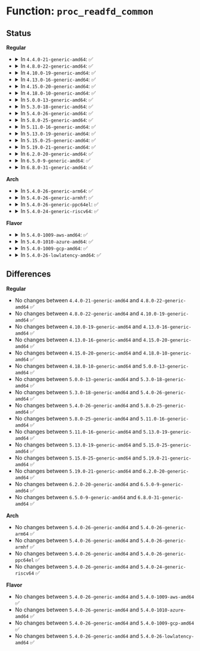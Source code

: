 # Function: <code>proc_readfd_common</code>

## Status
<b>Regular</b>
<ul>
<li>
<details>
<summary>In <code>4.4.0-21-generic-amd64</code>: ✅</summary>

```c
int proc_readfd_common(struct file * file, struct dir_context * ctx, instantiate_t * instantiate)
```

```json
{
  "name": "proc_readfd_common",
  "collision_type": "Unique Static",
  "inline_type": "No",
  "funcs": [
    {
      "addr": 18446744071581472048,
      "name": "proc_readfd_common",
      "external": false,
      "loc": "fs/proc/fd.c:229",
      "file": "fs/proc/fd.c",
      "inline": "seen, unknown",
      "caller_inline": [],
      "caller_func": [
        "fs/proc/fd.c:proc_readfd",
        "fs/proc/fd.c:proc_readfdinfo"
      ]
    }
  ],
  "symbols": [
    {
      "addr": 18446744071581472048,
      "name": "proc_readfd_common",
      "section": ".text",
      "bind": "STB_LOCAL",
      "size": 472
    }
  ]
}
```
</details>
</li>
<li>
<details>
<summary>In <code>4.8.0-22-generic-amd64</code>: ✅</summary>

```c
int proc_readfd_common(struct file * file, struct dir_context * ctx, instantiate_t * instantiate)
```

```json
{
  "name": "proc_readfd_common",
  "collision_type": "Unique Static",
  "inline_type": "No",
  "funcs": [
    {
      "addr": 18446744071581656560,
      "name": "proc_readfd_common",
      "external": false,
      "loc": "fs/proc/fd.c:229",
      "file": "fs/proc/fd.c",
      "inline": "seen, unknown",
      "caller_inline": [],
      "caller_func": [
        "fs/proc/fd.c:proc_readfdinfo",
        "fs/proc/fd.c:proc_readfd"
      ]
    }
  ],
  "symbols": [
    {
      "addr": 18446744071581656560,
      "name": "proc_readfd_common",
      "section": ".text",
      "bind": "STB_LOCAL",
      "size": 475
    }
  ]
}
```
</details>
</li>
<li>
<details>
<summary>In <code>4.10.0-19-generic-amd64</code>: ✅</summary>

```c
int proc_readfd_common(struct file * file, struct dir_context * ctx, instantiate_t * instantiate)
```

```json
{
  "name": "proc_readfd_common",
  "collision_type": "Unique Static",
  "inline_type": "No",
  "funcs": [
    {
      "addr": 18446744071581745104,
      "name": "proc_readfd_common",
      "external": false,
      "loc": "fs/proc/fd.c:228",
      "file": "fs/proc/fd.c",
      "inline": "seen, unknown",
      "caller_inline": [],
      "caller_func": [
        "fs/proc/fd.c:proc_readfdinfo",
        "fs/proc/fd.c:proc_readfd"
      ]
    }
  ],
  "symbols": [
    {
      "addr": 18446744071581745104,
      "name": "proc_readfd_common",
      "section": ".text",
      "bind": "STB_LOCAL",
      "size": 475
    }
  ]
}
```
</details>
</li>
<li>
<details>
<summary>In <code>4.13.0-16-generic-amd64</code>: ✅</summary>

```c
int proc_readfd_common(struct file * file, struct dir_context * ctx, instantiate_t * instantiate)
```

```json
{
  "name": "proc_readfd_common",
  "collision_type": "Unique Static",
  "inline_type": "No",
  "funcs": [
    {
      "addr": 18446744071581799248,
      "name": "proc_readfd_common",
      "external": false,
      "loc": "fs/proc/fd.c:218",
      "file": "fs/proc/fd.c",
      "inline": "seen, unknown",
      "caller_inline": [],
      "caller_func": [
        "fs/proc/fd.c:proc_readfdinfo",
        "fs/proc/fd.c:proc_readfd"
      ]
    }
  ],
  "symbols": [
    {
      "addr": 18446744071581799248,
      "name": "proc_readfd_common",
      "section": ".text",
      "bind": "STB_LOCAL",
      "size": 478
    }
  ]
}
```
</details>
</li>
<li>
<details>
<summary>In <code>4.15.0-20-generic-amd64</code>: ✅</summary>

```c
int proc_readfd_common(struct file * file, struct dir_context * ctx, instantiate_t * instantiate)
```

```json
{
  "name": "proc_readfd_common",
  "collision_type": "Unique Static",
  "inline_type": "No",
  "funcs": [
    {
      "addr": 18446744071581948736,
      "name": "proc_readfd_common",
      "external": false,
      "loc": "fs/proc/fd.c:219",
      "file": "fs/proc/fd.c",
      "inline": "seen, unknown",
      "caller_inline": [],
      "caller_func": [
        "fs/proc/fd.c:proc_readfdinfo",
        "fs/proc/fd.c:proc_readfd"
      ]
    }
  ],
  "symbols": [
    {
      "addr": 18446744071581948736,
      "name": "proc_readfd_common",
      "section": ".text",
      "bind": "STB_LOCAL",
      "size": 488
    }
  ]
}
```
</details>
</li>
<li>
<details>
<summary>In <code>4.18.0-10-generic-amd64</code>: ✅</summary>

```c
int proc_readfd_common(struct file * file, struct dir_context * ctx, instantiate_t * instantiate)
```

```json
{
  "name": "proc_readfd_common",
  "collision_type": "Unique Static",
  "inline_type": "No",
  "funcs": [
    {
      "addr": 18446744071582135232,
      "name": "proc_readfd_common",
      "external": false,
      "loc": "fs/proc/fd.c:228",
      "file": "fs/proc/fd.c",
      "inline": "seen, unknown",
      "caller_inline": [],
      "caller_func": [
        "fs/proc/fd.c:proc_readfdinfo",
        "fs/proc/fd.c:proc_readfd"
      ]
    }
  ],
  "symbols": [
    {
      "addr": 18446744071582135232,
      "name": "proc_readfd_common",
      "section": ".text",
      "bind": "STB_LOCAL",
      "size": 506
    }
  ]
}
```
</details>
</li>
<li>
<details>
<summary>In <code>5.0.0-13-generic-amd64</code>: ✅</summary>

```c
int proc_readfd_common(struct file * file, struct dir_context * ctx, instantiate_t * instantiate)
```

```json
{
  "name": "proc_readfd_common",
  "collision_type": "Unique Static",
  "inline_type": "No",
  "funcs": [
    {
      "addr": 18446744071582229216,
      "name": "proc_readfd_common",
      "external": false,
      "loc": "fs/proc/fd.c:228",
      "file": "fs/proc/fd.c",
      "inline": "seen, unknown",
      "caller_inline": [],
      "caller_func": [
        "fs/proc/fd.c:proc_readfdinfo",
        "fs/proc/fd.c:proc_readfd"
      ]
    }
  ],
  "symbols": [
    {
      "addr": 18446744071582229216,
      "name": "proc_readfd_common",
      "section": ".text",
      "bind": "STB_LOCAL",
      "size": 506
    }
  ]
}
```
</details>
</li>
<li>
<details>
<summary>In <code>5.3.0-18-generic-amd64</code>: ✅</summary>

```c
int proc_readfd_common(struct file * file, struct dir_context * ctx, instantiate_t * instantiate)
```

```json
{
  "name": "proc_readfd_common",
  "collision_type": "Unique Static",
  "inline_type": "No",
  "funcs": [
    {
      "addr": 18446744071582393472,
      "name": "proc_readfd_common",
      "external": false,
      "loc": "fs/proc/fd.c:228",
      "file": "fs/proc/fd.c",
      "inline": "seen, unknown",
      "caller_inline": [],
      "caller_func": [
        "fs/proc/fd.c:proc_readfdinfo",
        "fs/proc/fd.c:proc_readfd"
      ]
    }
  ],
  "symbols": [
    {
      "addr": 18446744071582393472,
      "name": "proc_readfd_common",
      "section": ".text",
      "bind": "STB_LOCAL",
      "size": 513
    }
  ]
}
```
</details>
</li>
<li>
<details>
<summary>In <code>5.4.0-26-generic-amd64</code>: ✅</summary>

```c
int proc_readfd_common(struct file * file, struct dir_context * ctx, instantiate_t * instantiate)
```

```json
{
  "name": "proc_readfd_common",
  "collision_type": "Unique Static",
  "inline_type": "No",
  "funcs": [
    {
      "addr": 18446744071582492384,
      "name": "proc_readfd_common",
      "external": false,
      "loc": "fs/proc/fd.c:228",
      "file": "fs/proc/fd.c",
      "inline": "seen, unknown",
      "caller_inline": [],
      "caller_func": [
        "fs/proc/fd.c:proc_readfdinfo",
        "fs/proc/fd.c:proc_readfd"
      ]
    }
  ],
  "symbols": [
    {
      "addr": 18446744071582492384,
      "name": "proc_readfd_common",
      "section": ".text",
      "bind": "STB_LOCAL",
      "size": 513
    }
  ]
}
```
</details>
</li>
<li>
<details>
<summary>In <code>5.8.0-25-generic-amd64</code>: ✅</summary>

```c
int proc_readfd_common(struct file * file, struct dir_context * ctx, instantiate_t * instantiate)
```

```json
{
  "name": "proc_readfd_common",
  "collision_type": "Unique Static",
  "inline_type": "No",
  "funcs": [
    {
      "addr": 18446744071582792560,
      "name": "proc_readfd_common",
      "external": false,
      "loc": "fs/proc/fd.c:228",
      "file": "fs/proc/fd.c",
      "inline": "seen, unknown",
      "caller_inline": [],
      "caller_func": [
        "fs/proc/fd.c:proc_readfdinfo",
        "fs/proc/fd.c:proc_readfd"
      ]
    }
  ],
  "symbols": [
    {
      "addr": 18446744071582792560,
      "name": "proc_readfd_common",
      "section": ".text",
      "bind": "STB_LOCAL",
      "size": 553
    }
  ]
}
```
</details>
</li>
<li>
<details>
<summary>In <code>5.11.0-16-generic-amd64</code>: ✅</summary>

```c
int proc_readfd_common(struct file * file, struct dir_context * ctx, instantiate_t * instantiate)
```

```json
{
  "name": "proc_readfd_common",
  "collision_type": "Unique Static",
  "inline_type": "No",
  "funcs": [
    {
      "addr": 18446744071582865680,
      "name": "proc_readfd_common",
      "external": false,
      "loc": "fs/proc/fd.c:217",
      "file": "fs/proc/fd.c",
      "inline": "seen, unknown",
      "caller_inline": [],
      "caller_func": [
        "fs/proc/fd.c:proc_readfdinfo",
        "fs/proc/fd.c:proc_readfd"
      ]
    }
  ],
  "symbols": [
    {
      "addr": 18446744071582865680,
      "name": "proc_readfd_common",
      "section": ".text",
      "bind": "STB_LOCAL",
      "size": 502
    }
  ]
}
```
</details>
</li>
<li>
<details>
<summary>In <code>5.13.0-19-generic-amd64</code>: ✅</summary>

```c
int proc_readfd_common(struct file * file, struct dir_context * ctx, instantiate_t * instantiate)
```

```json
{
  "name": "proc_readfd_common",
  "collision_type": "Unique Static",
  "inline_type": "No",
  "funcs": [
    {
      "addr": 18446744071582894096,
      "name": "proc_readfd_common",
      "external": false,
      "loc": "fs/proc/fd.c:217",
      "file": "fs/proc/fd.c",
      "inline": "seen, unknown",
      "caller_inline": [],
      "caller_func": [
        "fs/proc/fd.c:proc_readfdinfo",
        "fs/proc/fd.c:proc_readfd"
      ]
    }
  ],
  "symbols": [
    {
      "addr": 18446744071582894096,
      "name": "proc_readfd_common",
      "section": ".text",
      "bind": "STB_LOCAL",
      "size": 504
    }
  ]
}
```
</details>
</li>
<li>
<details>
<summary>In <code>5.15.0-25-generic-amd64</code>: ✅</summary>

```c
int proc_readfd_common(struct file * file, struct dir_context * ctx, instantiate_t * instantiate)
```

```json
{
  "name": "proc_readfd_common",
  "collision_type": "Unique Static",
  "inline_type": "No",
  "funcs": [
    {
      "addr": 18446744071583227632,
      "name": "proc_readfd_common",
      "external": false,
      "loc": "fs/proc/fd.c:231",
      "file": "fs/proc/fd.c",
      "inline": "seen, unknown",
      "caller_inline": [],
      "caller_func": [
        "fs/proc/fd.c:proc_readfdinfo",
        "fs/proc/fd.c:proc_readfd"
      ]
    }
  ],
  "symbols": [
    {
      "addr": 18446744071583227632,
      "name": "proc_readfd_common",
      "section": ".text",
      "bind": "STB_LOCAL",
      "size": 504
    }
  ]
}
```
</details>
</li>
<li>
<details>
<summary>In <code>5.19.0-21-generic-amd64</code>: ✅</summary>

```c
int proc_readfd_common(struct file * file, struct dir_context * ctx, instantiate_t * instantiate)
```

```json
{
  "name": "proc_readfd_common",
  "collision_type": "Unique Static",
  "inline_type": "No",
  "funcs": [
    {
      "addr": 18446744071583726448,
      "name": "proc_readfd_common",
      "external": false,
      "loc": "fs/proc/fd.c:241",
      "file": "fs/proc/fd.c",
      "inline": "seen, unknown",
      "caller_inline": [],
      "caller_func": [
        "fs/proc/fd.c:proc_readfdinfo",
        "fs/proc/fd.c:proc_readfd"
      ]
    }
  ],
  "symbols": [
    {
      "addr": 18446744071583726448,
      "name": "proc_readfd_common",
      "section": ".text",
      "bind": "STB_LOCAL",
      "size": 572
    }
  ]
}
```
</details>
</li>
<li>
<details>
<summary>In <code>6.2.0-20-generic-amd64</code>: ✅</summary>

```c
int proc_readfd_common(struct file * file, struct dir_context * ctx, instantiate_t * instantiate)
```

```json
{
  "name": "proc_readfd_common",
  "collision_type": "Unique Static",
  "inline_type": "No",
  "funcs": [
    {
      "addr": 18446744071584338080,
      "name": "proc_readfd_common",
      "external": false,
      "loc": "fs/proc/fd.c:242",
      "file": "fs/proc/fd.c",
      "inline": "seen, unknown",
      "caller_inline": [],
      "caller_func": [
        "fs/proc/fd.c:proc_readfdinfo",
        "fs/proc/fd.c:proc_readfd"
      ]
    }
  ],
  "symbols": [
    {
      "addr": 18446744071584338080,
      "name": "proc_readfd_common",
      "section": ".text",
      "bind": "STB_LOCAL",
      "size": 572
    }
  ]
}
```
</details>
</li>
<li>
<details>
<summary>In <code>6.5.0-9-generic-amd64</code>: ✅</summary>

```c
int proc_readfd_common(struct file * file, struct dir_context * ctx, instantiate_t * instantiate)
```

```json
{
  "name": "proc_readfd_common",
  "collision_type": "Unique Static",
  "inline_type": "No",
  "funcs": [
    {
      "addr": 18446744071584568176,
      "name": "proc_readfd_common",
      "external": false,
      "loc": "fs/proc/fd.c:243",
      "file": "fs/proc/fd.c",
      "inline": "seen, unknown",
      "caller_inline": [],
      "caller_func": [
        "fs/proc/fd.c:proc_readfdinfo",
        "fs/proc/fd.c:proc_readfd"
      ]
    }
  ],
  "symbols": [
    {
      "addr": 18446744071584568176,
      "name": "proc_readfd_common",
      "section": ".text",
      "bind": "STB_LOCAL",
      "size": 581
    }
  ]
}
```
</details>
</li>
<li>
<details>
<summary>In <code>6.8.0-31-generic-amd64</code>: ✅</summary>

```c
int proc_readfd_common(struct file * file, struct dir_context * ctx, instantiate_t * instantiate)
```

```json
{
  "name": "proc_readfd_common",
  "collision_type": "Unique Static",
  "inline_type": "No",
  "funcs": [
    {
      "addr": 18446744071584799936,
      "name": "proc_readfd_common",
      "external": false,
      "loc": "fs/proc/fd.c:245",
      "file": "fs/proc/fd.c",
      "inline": "seen, unknown",
      "caller_inline": [],
      "caller_func": [
        "fs/proc/fd.c:proc_readfdinfo",
        "fs/proc/fd.c:proc_readfd"
      ]
    }
  ],
  "symbols": [
    {
      "addr": 18446744071584799936,
      "name": "proc_readfd_common",
      "section": ".text",
      "bind": "STB_LOCAL",
      "size": 595
    }
  ]
}
```
</details>
</li>
</ul>
<b>Arch</b>
<ul>
<li>
<details>
<summary>In <code>5.4.0-26-generic-arm64</code>: ✅</summary>

```c
int proc_readfd_common(struct file * file, struct dir_context * ctx, instantiate_t * instantiate)
```

```json
{
  "name": "proc_readfd_common",
  "collision_type": "Unique Static",
  "inline_type": "No",
  "funcs": [
    {
      "addr": 18446603336494115208,
      "name": "proc_readfd_common",
      "external": false,
      "loc": "fs/proc/fd.c:228",
      "file": "fs/proc/fd.c",
      "inline": "seen, unknown",
      "caller_inline": [],
      "caller_func": [
        "fs/proc/fd.c:proc_readfdinfo",
        "fs/proc/fd.c:proc_readfd"
      ]
    }
  ],
  "symbols": [
    {
      "addr": 18446603336494115208,
      "name": "proc_readfd_common",
      "section": ".text",
      "bind": "STB_LOCAL",
      "size": 636
    }
  ]
}
```
</details>
</li>
<li>
<details>
<summary>In <code>5.4.0-26-generic-armhf</code>: ✅</summary>

```c
int proc_readfd_common(struct file * file, struct dir_context * ctx, instantiate_t * instantiate)
```

```json
{
  "name": "proc_readfd_common",
  "collision_type": "Unique Static",
  "inline_type": "No",
  "funcs": [
    {
      "addr": 3227564852,
      "name": "proc_readfd_common",
      "external": false,
      "loc": "fs/proc/fd.c:228",
      "file": "fs/proc/fd.c",
      "inline": "seen, unknown",
      "caller_inline": [],
      "caller_func": [
        "fs/proc/fd.c:proc_readfdinfo",
        "fs/proc/fd.c:proc_readfd"
      ]
    }
  ],
  "symbols": [
    {
      "addr": 3227564852,
      "name": "proc_readfd_common",
      "section": ".text",
      "bind": "STB_LOCAL",
      "size": 648
    }
  ]
}
```
</details>
</li>
<li>
<details>
<summary>In <code>5.4.0-26-generic-ppc64el</code>: ✅</summary>

```c
int proc_readfd_common(struct file * file, struct dir_context * ctx, instantiate_t * instantiate)
```

```json
{
  "name": "proc_readfd_common",
  "collision_type": "Unique Static",
  "inline_type": "No",
  "funcs": [
    {
      "addr": 13835058055287785936,
      "name": "proc_readfd_common",
      "external": false,
      "loc": "fs/proc/fd.c:228",
      "file": "fs/proc/fd.c",
      "inline": "seen, unknown",
      "caller_inline": [],
      "caller_func": [
        "fs/proc/fd.c:proc_readfdinfo",
        "fs/proc/fd.c:proc_readfd"
      ]
    }
  ],
  "symbols": [
    {
      "addr": 13835058055287785936,
      "name": "proc_readfd_common",
      "section": ".text",
      "bind": "STB_LOCAL",
      "size": 824
    }
  ]
}
```
</details>
</li>
<li>
<details>
<summary>In <code>5.4.0-24-generic-riscv64</code>: ✅</summary>

```c
int proc_readfd_common(struct file * file, struct dir_context * ctx, instantiate_t * instantiate)
```

```json
{
  "name": "proc_readfd_common",
  "collision_type": "Unique Static",
  "inline_type": "No",
  "funcs": [
    {
      "addr": 18446743936273598748,
      "name": "proc_readfd_common",
      "external": false,
      "loc": "fs/proc/fd.c:228",
      "file": "fs/proc/fd.c",
      "inline": "seen, unknown",
      "caller_inline": [],
      "caller_func": [
        "fs/proc/fd.c:proc_readfdinfo",
        "fs/proc/fd.c:proc_readfd"
      ]
    }
  ],
  "symbols": [
    {
      "addr": 18446743936273598748,
      "name": "proc_readfd_common",
      "section": ".text",
      "bind": "STB_LOCAL",
      "size": 488
    }
  ]
}
```
</details>
</li>
</ul>
<b>Flavor</b>
<ul>
<li>
<details>
<summary>In <code>5.4.0-1009-aws-amd64</code>: ✅</summary>

```c
int proc_readfd_common(struct file * file, struct dir_context * ctx, instantiate_t * instantiate)
```

```json
{
  "name": "proc_readfd_common",
  "collision_type": "Unique Static",
  "inline_type": "No",
  "funcs": [
    {
      "addr": 18446744071582461120,
      "name": "proc_readfd_common",
      "external": false,
      "loc": "fs/proc/fd.c:228",
      "file": "fs/proc/fd.c",
      "inline": "seen, unknown",
      "caller_inline": [],
      "caller_func": [
        "fs/proc/fd.c:proc_readfdinfo",
        "fs/proc/fd.c:proc_readfd"
      ]
    }
  ],
  "symbols": [
    {
      "addr": 18446744071582461120,
      "name": "proc_readfd_common",
      "section": ".text",
      "bind": "STB_LOCAL",
      "size": 513
    }
  ]
}
```
</details>
</li>
<li>
<details>
<summary>In <code>5.4.0-1010-azure-amd64</code>: ✅</summary>

```c
int proc_readfd_common(struct file * file, struct dir_context * ctx, instantiate_t * instantiate)
```

```json
{
  "name": "proc_readfd_common",
  "collision_type": "Unique Static",
  "inline_type": "No",
  "funcs": [
    {
      "addr": 18446744071582398352,
      "name": "proc_readfd_common",
      "external": false,
      "loc": "fs/proc/fd.c:228",
      "file": "fs/proc/fd.c",
      "inline": "seen, unknown",
      "caller_inline": [],
      "caller_func": [
        "fs/proc/fd.c:proc_readfdinfo",
        "fs/proc/fd.c:proc_readfd"
      ]
    }
  ],
  "symbols": [
    {
      "addr": 18446744071582398352,
      "name": "proc_readfd_common",
      "section": ".text",
      "bind": "STB_LOCAL",
      "size": 513
    }
  ]
}
```
</details>
</li>
<li>
<details>
<summary>In <code>5.4.0-1009-gcp-amd64</code>: ✅</summary>

```c
int proc_readfd_common(struct file * file, struct dir_context * ctx, instantiate_t * instantiate)
```

```json
{
  "name": "proc_readfd_common",
  "collision_type": "Unique Static",
  "inline_type": "No",
  "funcs": [
    {
      "addr": 18446744071582451600,
      "name": "proc_readfd_common",
      "external": false,
      "loc": "fs/proc/fd.c:228",
      "file": "fs/proc/fd.c",
      "inline": "seen, unknown",
      "caller_inline": [],
      "caller_func": [
        "fs/proc/fd.c:proc_readfdinfo",
        "fs/proc/fd.c:proc_readfd"
      ]
    }
  ],
  "symbols": [
    {
      "addr": 18446744071582451600,
      "name": "proc_readfd_common",
      "section": ".text",
      "bind": "STB_LOCAL",
      "size": 513
    }
  ]
}
```
</details>
</li>
<li>
<details>
<summary>In <code>5.4.0-26-lowlatency-amd64</code>: ✅</summary>

```c
int proc_readfd_common(struct file * file, struct dir_context * ctx, instantiate_t * instantiate)
```

```json
{
  "name": "proc_readfd_common",
  "collision_type": "Unique Static",
  "inline_type": "No",
  "funcs": [
    {
      "addr": 18446744071582531936,
      "name": "proc_readfd_common",
      "external": false,
      "loc": "fs/proc/fd.c:228",
      "file": "fs/proc/fd.c",
      "inline": "seen, unknown",
      "caller_inline": [],
      "caller_func": [
        "fs/proc/fd.c:proc_readfdinfo",
        "fs/proc/fd.c:proc_readfd"
      ]
    }
  ],
  "symbols": [
    {
      "addr": 18446744071582531936,
      "name": "proc_readfd_common",
      "section": ".text",
      "bind": "STB_LOCAL",
      "size": 538
    }
  ]
}
```
</details>
</li>
</ul>

## Differences
<b>Regular</b>
<ul>
<li>
No changes between <code>4.4.0-21-generic-amd64</code> and <code>4.8.0-22-generic-amd64</code> ✅
</li>
<li>
No changes between <code>4.8.0-22-generic-amd64</code> and <code>4.10.0-19-generic-amd64</code> ✅
</li>
<li>
No changes between <code>4.10.0-19-generic-amd64</code> and <code>4.13.0-16-generic-amd64</code> ✅
</li>
<li>
No changes between <code>4.13.0-16-generic-amd64</code> and <code>4.15.0-20-generic-amd64</code> ✅
</li>
<li>
No changes between <code>4.15.0-20-generic-amd64</code> and <code>4.18.0-10-generic-amd64</code> ✅
</li>
<li>
No changes between <code>4.18.0-10-generic-amd64</code> and <code>5.0.0-13-generic-amd64</code> ✅
</li>
<li>
No changes between <code>5.0.0-13-generic-amd64</code> and <code>5.3.0-18-generic-amd64</code> ✅
</li>
<li>
No changes between <code>5.3.0-18-generic-amd64</code> and <code>5.4.0-26-generic-amd64</code> ✅
</li>
<li>
No changes between <code>5.4.0-26-generic-amd64</code> and <code>5.8.0-25-generic-amd64</code> ✅
</li>
<li>
No changes between <code>5.8.0-25-generic-amd64</code> and <code>5.11.0-16-generic-amd64</code> ✅
</li>
<li>
No changes between <code>5.11.0-16-generic-amd64</code> and <code>5.13.0-19-generic-amd64</code> ✅
</li>
<li>
No changes between <code>5.13.0-19-generic-amd64</code> and <code>5.15.0-25-generic-amd64</code> ✅
</li>
<li>
No changes between <code>5.15.0-25-generic-amd64</code> and <code>5.19.0-21-generic-amd64</code> ✅
</li>
<li>
No changes between <code>5.19.0-21-generic-amd64</code> and <code>6.2.0-20-generic-amd64</code> ✅
</li>
<li>
No changes between <code>6.2.0-20-generic-amd64</code> and <code>6.5.0-9-generic-amd64</code> ✅
</li>
<li>
No changes between <code>6.5.0-9-generic-amd64</code> and <code>6.8.0-31-generic-amd64</code> ✅
</li>
</ul>
<b>Arch</b>
<ul>
<li>
No changes between <code>5.4.0-26-generic-amd64</code> and <code>5.4.0-26-generic-arm64</code> ✅
</li>
<li>
No changes between <code>5.4.0-26-generic-amd64</code> and <code>5.4.0-26-generic-armhf</code> ✅
</li>
<li>
No changes between <code>5.4.0-26-generic-amd64</code> and <code>5.4.0-26-generic-ppc64el</code> ✅
</li>
<li>
No changes between <code>5.4.0-26-generic-amd64</code> and <code>5.4.0-24-generic-riscv64</code> ✅
</li>
</ul>
<b>Flavor</b>
<ul>
<li>
No changes between <code>5.4.0-26-generic-amd64</code> and <code>5.4.0-1009-aws-amd64</code> ✅
</li>
<li>
No changes between <code>5.4.0-26-generic-amd64</code> and <code>5.4.0-1010-azure-amd64</code> ✅
</li>
<li>
No changes between <code>5.4.0-26-generic-amd64</code> and <code>5.4.0-1009-gcp-amd64</code> ✅
</li>
<li>
No changes between <code>5.4.0-26-generic-amd64</code> and <code>5.4.0-26-lowlatency-amd64</code> ✅
</li>
</ul>
